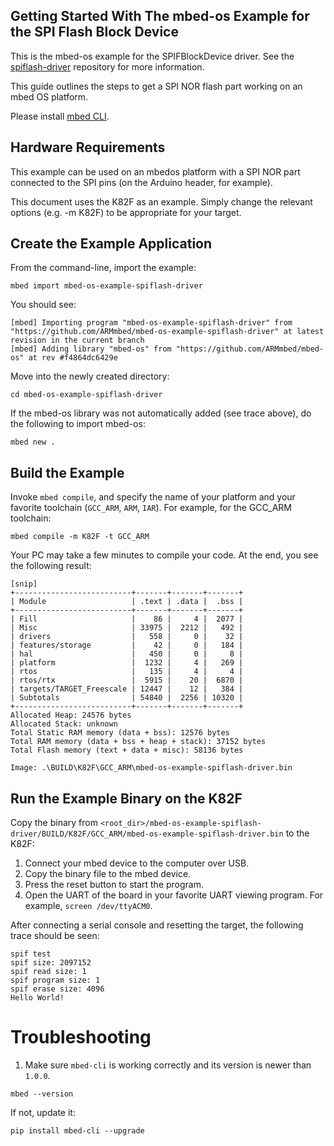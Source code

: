 ## Getting Started With The mbed-os Example for the SPI Flash Block Device 

This is the mbed-os example for the SPIFBlockDevice driver. 
See the [spiflash-driver](https://github.com/armmbed/spiflash-driver) repository for more information.

This guide outlines the steps to get a SPI NOR flash part working on an mbed OS platform.

Please install [mbed CLI](https://github.com/ARMmbed/mbed-cli#installing-mbed-cli).

## Hardware Requirements

This example can be used on an mbedos platform with a SPI NOR part connected to the SPI pins (on the Arduino header, for example).

This document uses the K82F as an example. Simply change the relevant options (e.g. -m K82F) to be appropriate for your target.

## Create the Example Application

From the command-line, import the example:

```
mbed import mbed-os-example-spiflash-driver
```

You should see: 

	[mbed] Importing program "mbed-os-example-spiflash-driver" from "https://github.com/ARMmbed/mbed-os-example-spiflash-driver" at latest revision in the current branch
	[mbed] Adding library "mbed-os" from "https://github.com/ARMmbed/mbed-os" at rev #f4864dc6429e

Move into the newly created directory:

```
cd mbed-os-example-spiflash-driver
```
	
If the mbed-os library was not automatically added (see trace above), do the following to import mbed-os:

```
mbed new .
```


## Build the Example

Invoke `mbed compile`, and specify the name of your platform and your favorite toolchain (`GCC_ARM`, `ARM`, `IAR`). For example, for the GCC_ARM toolchain:

```
mbed compile -m K82F -t GCC_ARM
```

Your PC may take a few minutes to compile your code. At the end, you see the following result:

	[snip]
	+--------------------------+-------+-------+-------+
	| Module                   | .text | .data |  .bss |
	+--------------------------+-------+-------+-------+
	| Fill                     |    86 |     4 |  2077 |
	| Misc                     | 33975 |  2212 |   492 |
	| drivers                  |   558 |     0 |    32 |
	| features/storage         |    42 |     0 |   184 |
	| hal                      |   450 |     0 |     8 |
	| platform                 |  1232 |     4 |   269 |
	| rtos                     |   135 |     4 |     4 |
	| rtos/rtx                 |  5915 |    20 |  6870 |
	| targets/TARGET_Freescale | 12447 |    12 |   384 |
	| Subtotals                | 54840 |  2256 | 10320 |
	+--------------------------+-------+-------+-------+
	Allocated Heap: 24576 bytes
	Allocated Stack: unknown
	Total Static RAM memory (data + bss): 12576 bytes
	Total RAM memory (data + bss + heap + stack): 37152 bytes
	Total Flash memory (text + data + misc): 58136 bytes
	
	Image: .\BUILD\K82F\GCC_ARM\mbed-os-example-spiflash-driver.bin	
	
	
## <a name="run-the-example-binary-on-the-k82f"></a> Run the Example Binary on the K82F 

Copy the binary from `<root_dir>/mbed-os-example-spiflash-driver/BUILD/K82F/GCC_ARM/mbed-os-example-spiflash-driver.bin` to the K82F:

1. Connect your mbed device to the computer over USB.
1. Copy the binary file to the mbed device.
1. Press the reset button to start the program.
1. Open the UART of the board in your favorite UART viewing program. For example, `screen /dev/ttyACM0`.

After connecting a serial console and resetting the target, the following trace should be seen:

	spif test
	spif size: 2097152
	spif read size: 1
	spif program size: 1
	spif erase size: 4096
	Hello World!


# Troubleshooting

1. Make sure `mbed-cli` is working correctly and its version is newer than `1.0.0`.

 ```
 mbed --version
 ```

 If not, update it:

 ```
 pip install mbed-cli --upgrade
 ```
 
